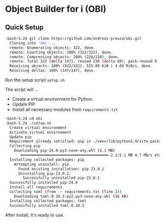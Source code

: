 # Object Builder for i (OBI)

## Quick Setup

```sh
-bash-5.2$ git clone https://github.com/andreas-prouza/obi.git
  Cloning into 'obi'...
  remote: Enumerating objects: 322, done.
  remote: Counting objects: 100% (322/322), done.
  remote: Compressing objects: 100% (228/228), done.
  remote: Total 322 (delta 147), reused 236 (delta 69), pack-reused 0
  Receiving objects: 100% (322/322), 515.89 KiB | 4.69 MiB/s, done.
  Resolving deltas: 100% (147/147), done.
```

Run the setup script ```setup.sh```

The script will ...

* Create a virtual environment for Python
* Update PIP
* Install all necessary modules from ```requirements.txt```

```sh
-bash-5.2$ cd obi
-bash-5.2$ ./setup.sh
  Create virtual environment
  Activate virtual environment
  Update pip
  Requirement already satisfied: pip in ./venv/lib/python3.9/site-packages (23.0.1)
  Collecting pip
    Downloading pip-24.0-py3-none-any.whl (2.1 MB)
       ━━━━━━━━━━━━━━━━━━━━━━━━━━━━━━━━━━━━━━━━ 2.1/2.1 MB 4.7 MB/s eta 0:00:00
  Installing collected packages: pip
    Attempting uninstall: pip
      Found existing installation: pip 23.0.1
      Uninstalling pip-23.0.1:
        Successfully uninstalled pip-23.0.1
  Successfully installed pip-24.0
  Install all requirements
  Collecting toml (from -r requirements.txt (line 1))
    Downloading toml-0.10.2-py2.py3-none-any.whl (16 kB)
  Installing collected packages: toml
  Successfully installed toml-0.10.2
```

After install, it's ready to use.